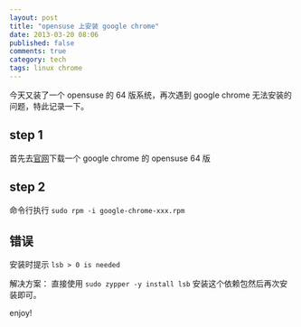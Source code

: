 ```yaml
---
layout: post
title: "opensuse 上安装 google chrome"
date: 2013-03-20 08:06
published: false
comments: true
category: tech
tags: linux chrome 
---
```


今天又装了一个 opensuse 的 64 版系统，再次遇到 google chrome 无法安装的问题，特此记录一下。

<!--more-->

## step 1

首先去[官网]()下载一个 google chrome 的 opensuse 64 版 

## step 2

命令行执行 `sudo rpm -i google-chrome-xxx.rpm`

## 错误

安装时提示  `lsb > 0 is needed`

解决方案： 直接使用 `sudo zypper -y install lsb` 安装这个依赖包然后再次安装即可。

enjoy!
